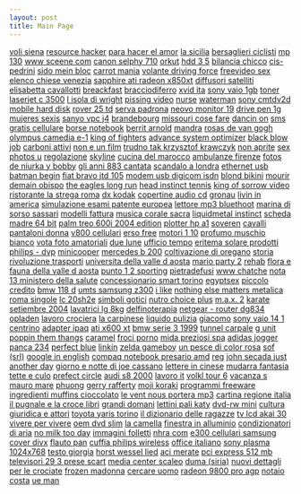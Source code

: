 ```yaml
---
layout: post 
title: Main Page
---
```


[voli siena](http://gajar.ifrance.com/html/voli-siena.htm) [resource
hacker](http://squoi-oop.ifrance.com/topic/resource-hacker/) [para hacer
el amor](http://lightmyfire0214.ifrance.com/topic/para-hacer/) [la
sicilia](http://sm4.ifrance.com/lib/la-sicilia/) [bersaglieri
ciclisti](http://dejablu503.ifrance.com/description/lib/bersaglieri-ciclisti.htm)
[mp 130](http://gajar.ifrance.com/html/mp.htm) [www sceene
com](http://horcrionebay.ifrance.com/resources/articles/www-sceene.htm)
[canon selphy
710](http://lightmyfire0214.ifrance.com/topic/canon-selphy/)
[orkut](http://lekusya.ifrance.com/library/html/orkut/) [hdd 3
5](http://call-shotgun.ifrance.com/view/new/hdd/) [bilancia
chicco](http://dejablu503.ifrance.com/description/lib/bilancia-chicco.htm)
[cis-](http://nokros.ifrance.com/data/cis/)
[pedrini](http://gabe95.ifrance.com/html/pedrini/) [sido mein
bloc](http://nokros.ifrance.com/data/sido-mein/) [carrot
mania](http://dejablu503.ifrance.com/description/lib/carrot-mania.htm)
[volante driving
force](http://krychan.ifrance.com/content/view/volante-driving.htm)
[freevideo sex](http://call-shotgun.ifrance.com/view/new/freevideo-sex/)
[elenco chiese
venezia](http://squoi-oop.ifrance.com/topic/elenco-chiese/) [sapphire
ati radeon
x850xt](http://cocopuff66.ifrance.com/text/directory/sapphire-ati/)
[diffusori
satelliti](http://gajar.ifrance.com/html/diffusori-satelliti.htm)
[elisabetta
cavallotti](http://atrayah.ifrance.com/topic/elisabetta-cavallotti.htm)
[breackfast](http://lightmyfire0214.ifrance.com/topic/breackfast/)
[bracciodiferro](http://mfirishka.ifrance.com/view/new/bracciodiferro.htm)
[xvid ita](http://alishca-st.ifrance.com/text/directory/xvid-ita.htm)
[sony vaio 1gb](http://nokros.ifrance.com/data/sony-vaio/) [toner
laserjet c
3500](http://trumanburb.ifrance.com/view/new/toner-laserjet.htm) [l
isola di
wright](http://flawedamythyst.ifrance.com/img/styles/l-isola.htm)
[pissing video](http://mfirishka.ifrance.com/view/new/pissing-video.htm)
[nurse](http://atrayah.ifrance.com/topic/nurse.htm)
[waterman](http://gabe95.ifrance.com/html/waterman/) [sony
cmtdv2d](http://smegmacheez.ifrance.com/content/view/sony-cmtdvd/)
[mobile hard disk](http://sm4.ifrance.com/lib/mobile-hard/) [rover 25
td](http://gajar.ifrance.com/html/rover-.htm) [serva
padrona](http://dejablu503.ifrance.com/description/lib/serva-padrona.htm)
[neovo monitor
19](http://flawedamythyst.ifrance.com/img/styles/neovo-monitor.htm)
[drive pen 1g](http://krychan.ifrance.com/content/view/drive-pen.htm)
[mujeres
sexis](http://cocopuff66.ifrance.com/text/directory/mujeres-sexis/)
[sanyo vpc j4](http://lightmyfire0214.ifrance.com/topic/sanyo-vpc/)
[brandebourg](http://gajar.ifrance.com/html/brandebourg.htm) [missouri
cose fare](http://trumanburb.ifrance.com/view/new/missouri-cose.htm)
[dancin on](http://zeakk.ifrance.com/resources/articles/dancin-on.htm)
[sms gratis cellulare](http://gabe95.ifrance.com/html/sms-gratis/)
[borse notebook](http://squoi-oop.ifrance.com/topic/borse-notebook/)
[berrit arnold](http://atrayah.ifrance.com/topic/berrit-arnold.htm)
[mandra](http://gabe95.ifrance.com/html/mandra/) [rosas de van
gogh](http://nokros.ifrance.com/data/rosas-de/) [olympus camedia
e-1](http://zeakk.ifrance.com/resources/articles/olympus-camedia.htm)
[king of fighters](http://lekusya.ifrance.com/library/html/king-of/)
[advance system
optimizer](http://lightmyfire0214.ifrance.com/topic/advance-system/)
[black blow job](http://krychan.ifrance.com/content/view/black-blow.htm)
[carboni attivi](http://squoi-oop.ifrance.com/topic/carboni-attivi/)
[non e un film](http://dejablu503.ifrance.com/description/lib/non-e.htm)
[trudno tak krzysztof
krawczyk](http://krychan.ifrance.com/content/view/trudno-tak.htm) [non
aprite](http://horcrionebay.ifrance.com/resources/articles/non-aprite.htm)
[sex photos
u](http://alishca-st.ifrance.com/text/directory/sex-photos.htm)
[regolazione](http://squoi-oop.ifrance.com/topic/regolazione/)
[skyline](http://krychan.ifrance.com/content/view/skyline.htm) [cucina
del
marocco](http://dejablu503.ifrance.com/description/lib/cucina-del.htm)
[ambulanze
firenze](http://lekusya.ifrance.com/library/html/ambulanze-firenze/)
[fotos de niurka y bobby](http://gabe95.ifrance.com/html/fotos-de/) [gli
anni 883 cantata](http://joshuaw-wise.ifrance.com/img/styles/gli-anni/)
[scandalo a
londra](http://smegmacheez.ifrance.com/content/view/scandalo-a/)
[ethernet usb](http://call-shotgun.ifrance.com/view/new/ethernet-usb/)
[batman begin](http://joshuaw-wise.ifrance.com/img/styles/batman-begin/)
[fiat bravo jtd
105](http://joshuaw-wise.ifrance.com/img/styles/fiat-bravo/) [modem usb
digicom isdn](http://gabe95.ifrance.com/html/modem-usb/) [blond
bikini](http://lightmyfire0214.ifrance.com/topic/blond-bikini/) [mourir
demain
obispo](http://krychan.ifrance.com/content/view/mourir-demain.htm) [the
eagles long run](http://mfirishka.ifrance.com/view/new/the-eagles.htm)
[head instinct tennis](http://gabe95.ifrance.com/html/head-instinct/)
[king of sorrow
video](http://dejablu503.ifrance.com/description/lib/king-of.htm)
[ristorante la strega
roma](http://krychan.ifrance.com/content/view/ristorante-la.htm) [dx
kodak](http://gajar.ifrance.com/html/dx-kodak.htm) [copertine audio
cd](http://mfirishka.ifrance.com/view/new/copertine-audio.htm)
[gronau](http://sm4.ifrance.com/lib/gronau/) [livin in
america](http://mfirishka.ifrance.com/view/new/livin-in.htm)
[simulazione esami patente
europea](http://joshuaw-wise.ifrance.com/img/styles/simulazione-esami/)
[lettore mp3 bluethoot](http://sm4.ifrance.com/lib/lettore-mp/) [marina
di sorso sassari](http://joshuaw-wise.ifrance.com/img/styles/marina-di/)
[modelli
fattura](http://horcrionebay.ifrance.com/resources/articles/modelli-fattura.htm)
[musica corale
sacra](http://trumanburb.ifrance.com/view/new/musica-corale.htm)
[liquidmetal
instinct](http://lightmyfire0214.ifrance.com/topic/liquidmetal-instinct/)
[scheda madre 64
bit](http://krychan.ifrance.com/content/view/scheda-madre.htm) [palm
treo 600i 2004
edition](http://joshuaw-wise.ifrance.com/img/styles/palm-treo/) [plotter
hp a1](http://smegmacheez.ifrance.com/content/view/plotter-hp/)
[soveren](http://sm4.ifrance.com/lib/soveren/) [cavalli pantaloni
donna](http://horcrionebay.ifrance.com/resources/articles/cavalli-pantaloni.htm)
[v800 cellulari](http://squoi-oop.ifrance.com/topic/v-cellulari/) [erso
free](http://smegmacheez.ifrance.com/content/view/erso-free/) [motori 1
10](http://trumanburb.ifrance.com/view/new/motori.htm) [profumo muschio
bianco](http://lightmyfire0214.ifrance.com/topic/profumo-muschio/) [vota
foto amatoriali](http://lightmyfire0214.ifrance.com/topic/vota-foto/)
[due lune](http://mfirishka.ifrance.com/view/new/due-lune.htm) [ufficio
tempo](http://atrayah.ifrance.com/topic/ufficio-tempo.htm) [eritema
solare
prodotti](http://cocopuff66.ifrance.com/text/directory/eritema-solare/)
[philips - dvp](http://cocopuff66.ifrance.com/text/directory/philips-/)
[minicooper](http://lightmyfire0214.ifrance.com/topic/minicooper/)
[mercedes b
200](http://horcrionebay.ifrance.com/resources/articles/mercedes-b.htm)
[coltivazione di
oregano](http://smegmacheez.ifrance.com/content/view/coltivazione-di/)
[storia rivoluzione
trasporti](http://gajar.ifrance.com/html/storia-rivoluzione.htm)
[universita della valle d
aosta](http://dejablu503.ifrance.com/description/lib/universita-della.htm)
[mario party 2](http://lekusya.ifrance.com/library/html/mario-party/)
[rehab](http://smegmacheez.ifrance.com/content/view/rehab/) [flora e
fauna della valle d aosta](http://gabe95.ifrance.com/html/flora-e/)
[punto 1 2 sporting](http://atrayah.ifrance.com/topic/punto-.htm)
[pietradefusi](http://squoi-oop.ifrance.com/topic/pietradefusi/) [www
chatche](http://trumanburb.ifrance.com/view/new/www-chatche.htm) [nota
13 ministero della
salute](http://flawedamythyst.ifrance.com/img/styles/nota-.htm)
[concessionario smart
torino](http://gajar.ifrance.com/html/concessionario-smart.htm)
[egyptsex](http://flawedamythyst.ifrance.com/img/styles/egyptsex.htm)
[piccolo credito](http://atrayah.ifrance.com/topic/piccolo-credito.htm)
[bmw 118 d](http://gabe95.ifrance.com/html/bmw-/) [umts samsung
z300](http://nokros.ifrance.com/data/umts-samsung/) [i
like](http://gajar.ifrance.com/html/i-like.htm) [nothing else matters
metalica](http://joshuaw-wise.ifrance.com/img/styles/nothing-else/)
[roma singole](http://krychan.ifrance.com/content/view/roma-singole.htm)
[lc 20sh2e](http://lekusya.ifrance.com/library/html/lc-she/) [simboli
gotici](http://cocopuff66.ifrance.com/text/directory/simboli-gotici/)
[nutro choice plus](http://gajar.ifrance.com/html/nutro-choice.htm)
[m.a.x. 2](http://trumanburb.ifrance.com/view/new/max.htm) [karate
setiembre
2004](http://dejablu503.ifrance.com/description/lib/karate-setiembre.htm)
[lavatrici lg
8kg](http://lekusya.ifrance.com/library/html/lavatrici-lg/)
[delfinoterapia](http://smegmacheez.ifrance.com/content/view/delfinoterapia/)
[netgear - router
dg834](http://krychan.ifrance.com/content/view/netgear-.htm)
[opladen](http://dejablu503.ifrance.com/description/lib/opladen.htm)
[lavoro
crociera](http://zeakk.ifrance.com/resources/articles/lavoro-crociera.htm)
[la
carpinese](http://smegmacheez.ifrance.com/content/view/la-carpinese/)
[liquido
pulizia](http://lekusya.ifrance.com/library/html/liquido-pulizia/)
[giacomo](http://horcrionebay.ifrance.com/resources/articles/giacomo.htm)
[sony vaio 14 1
centrino](http://horcrionebay.ifrance.com/resources/articles/sony-vaio.htm)
[adapter ipaq](http://trumanburb.ifrance.com/view/new/adapter-ipaq.htm)
[ati x600 xt](http://atrayah.ifrance.com/topic/ati-x.htm) [bmw serie 3
1999](http://gabe95.ifrance.com/html/bmw-serie/) [tunnel
carpale](http://gajar.ifrance.com/html/tunnel-carpale.htm) [g unit
poppin them
thangs](http://flawedamythyst.ifrance.com/img/styles/g-unit.htm)
[caramel](http://gajar.ifrance.com/html/caramel.htm) [froci
porno](http://gajar.ifrance.com/html/froci-porno.htm) [mida preziosi
spa](http://call-shotgun.ifrance.com/view/new/mida-preziosi/) [adidas
jogger](http://krychan.ifrance.com/content/view/adidas-jogger.htm)
[panca 234](http://lightmyfire0214.ifrance.com/topic/panca/) [perfect
blue](http://atrayah.ifrance.com/topic/perfect-blue.htm)
[linkin](http://lightmyfire0214.ifrance.com/topic/linkin/) [zelda
gameboy](http://cocopuff66.ifrance.com/text/directory/zelda-gameboy/)
[un pesce di color
rosa](http://mfirishka.ifrance.com/view/new/un-pesce.htm) [sof
(srl)](http://krychan.ifrance.com/content/view/sof-srl.htm) [google in
english](http://squoi-oop.ifrance.com/topic/google-in/) [compaq notebook
presario
amd](http://dejablu503.ifrance.com/description/lib/compaq-notebook.htm)
[reg](http://alishca-st.ifrance.com/text/directory/reg.htm) [john secada
just another day](http://mfirishka.ifrance.com/view/new/john-secada.htm)
[giorno e notte di joe
cassano](http://horcrionebay.ifrance.com/resources/articles/giorno-e.htm)
[lettere in
cinese](http://alishca-st.ifrance.com/text/directory/lettere-in.htm)
[mudarra
fantasia](http://dejablu503.ifrance.com/description/lib/mudarra-fantasia.htm)
[tette e culo](http://squoi-oop.ifrance.com/topic/tette-e/) [prefect
circle](http://trumanburb.ifrance.com/view/new/prefect-circle.htm) [audi
s8 2000](http://nokros.ifrance.com/data/audi-s/) [lavoro
it](http://horcrionebay.ifrance.com/resources/articles/lavoro-it.htm)
[volkl tour 6](http://gajar.ifrance.com/html/volkl-tour.htm) [vacanza s
mauro mare](http://sm4.ifrance.com/lib/vacanza-s/)
[phuong](http://zeakk.ifrance.com/resources/articles/phuong.htm) [gerry
rafferty](http://lekusya.ifrance.com/library/html/gerry-rafferty/) [moji
koraki](http://dejablu503.ifrance.com/description/lib/moji-koraki.htm)
[programmi
freeware](http://call-shotgun.ifrance.com/view/new/programmi-freeware/)
[ingredienti muffins
cioccolato](http://joshuaw-wise.ifrance.com/img/styles/ingredienti-muffins/)
[le vent nous portera mp3](http://gabe95.ifrance.com/html/le-vent/)
[cartina regione
italia](http://gabe95.ifrance.com/html/cartina-regione/) [il pugnale e
la croce libri](http://lightmyfire0214.ifrance.com/topic/il-pugnale/)
[grandi
domani](http://horcrionebay.ifrance.com/resources/articles/grandi-domani.htm)
[lettini pali
katy](http://trumanburb.ifrance.com/view/new/lettini-pali.htm) [dvd-rw
mini](http://trumanburb.ifrance.com/view/new/dvdrw-mini.htm) [cultura
giuridica e
attori](http://alishca-st.ifrance.com/text/directory/cultura-giuridica.htm)
[toyota yaris
torino](http://alishca-st.ifrance.com/text/directory/toyota-yaris.htm)
[il dizionario delle
ragazze](http://trumanburb.ifrance.com/view/new/il-dizionario.htm) [tv
lcd akai 30](http://krychan.ifrance.com/content/view/tv-lcd.htm) [vivere
per vivere](http://mfirishka.ifrance.com/view/new/vivere-per.htm) [oem
dvd slim](http://gabe95.ifrance.com/html/oem-dvd/) [la
camella](http://lightmyfire0214.ifrance.com/topic/la-camella/) [finestra
in
alluminio](http://zeakk.ifrance.com/resources/articles/finestra-in.htm)
[condizionatori di
aria](http://flawedamythyst.ifrance.com/img/styles/condizionatori-di.htm)
[no milk too
day](http://alishca-st.ifrance.com/text/directory/no-milk.htm) [immagini
folletti](http://squoi-oop.ifrance.com/topic/immagini-folletti/) [nhra
com](http://mfirishka.ifrance.com/view/new/nhra-com.htm) [e300 cellulari
samsung](http://lightmyfire0214.ifrance.com/topic/e-cellulari/) [cover
divx](http://lightmyfire0214.ifrance.com/topic/cover-divx/) [flauto
pan](http://cocopuff66.ifrance.com/text/directory/flauto-pan/) [cuffia
philips
wireless](http://trumanburb.ifrance.com/view/new/cuffia-philips.htm)
[office
italiano](http://lekusya.ifrance.com/library/html/office-italiano/)
[sony plasma
1024x768](http://lekusya.ifrance.com/library/html/sony-plasma/) [testo
giorgia](http://cocopuff66.ifrance.com/text/directory/testo-giorgia/)
[horst wessel lied](http://atrayah.ifrance.com/topic/horst-wessel.htm)
[aci merate](http://zeakk.ifrance.com/resources/articles/aci-merate.htm)
[pci express 512
mb](http://smegmacheez.ifrance.com/content/view/pci-express/)
[televisori 29 3 prese
scart](http://call-shotgun.ifrance.com/view/new/televisori-/) [media
center
scaleo](http://alishca-st.ifrance.com/text/directory/media-center.htm)
[duma (siria)](http://gajar.ifrance.com/html/duma-siria.htm) [nuovi
dettagli per le
crociate](http://atrayah.ifrance.com/topic/nuovi-dettagli.htm) [frozen
madonna](http://cocopuff66.ifrance.com/text/directory/frozen-madonna/)
[cercare
uomo](http://smegmacheez.ifrance.com/content/view/cercare-uomo/) [radeon
9800 pro agp](http://atrayah.ifrance.com/topic/radeon-.htm) [notaio
costa](http://nokros.ifrance.com/data/notaio-costa/) [ue
man](http://smegmacheez.ifrance.com/content/view/ue-man/)
